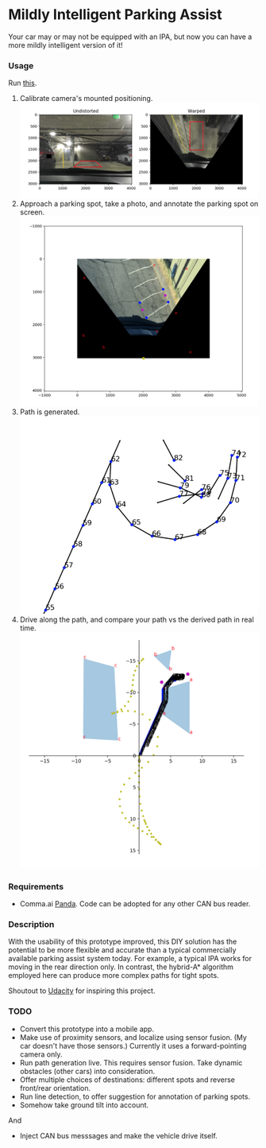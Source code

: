 # Mildly Intelligent Parking Assist

Your car may or may not be equipped with an IPA, but now you can have a more mildly intelligent version of it!

### Usage

Run [this](ParkingAssistanceApp.ipynb).

1. Calibrate camera's mounted positioning.
    ![](doc/calibration.png)
1. Approach a parking spot, take a photo, and annotate the parking spot on screen.
    ![](doc/annotation.png)
1. Path is generated.
    ![](doc/path_details.png)
1. Drive along the path, and compare your path vs the derived path in real time.
    ![](doc/path.png)

### Requirements

- Comma.ai [Panda](https://comma.ai/shop/). Code can be adopted for any other CAN bus reader.

### Description

With the usability of this prototype improved, this DIY solution has the potential to be more flexible and accurate than a typical commercially available parking assist system today. For example, a typical IPA works for moving in the rear direction only. In contrast, the hybrid-A* algorithm employed here can produce more complex paths for tight spots.

Shoutout to [Udacity](https://www.udacity.com/course/self-driving-car-engineer-nanodegree--nd013) for inspiring this project.

### TODO

- Convert this prototype into a mobile app.
- Make use of proximity sensors, and localize using sensor fusion. (My car doesn't have those sensors.) Currently it uses a forward-pointing camera only.
- Run path generation live. This requires sensor fusion. Take dynamic obstacles (other cars) into consideration.
- Offer multiple choices of destinations: different spots and reverse front/rear orientation.
- Run line detection, to offer suggestion for annotation of parking spots.
- Somehow take ground tilt into account.

And

- Inject CAN bus messsages and make the vehicle drive itself.
